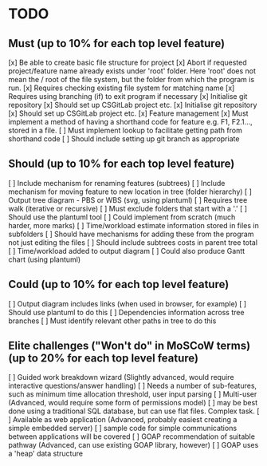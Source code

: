# TODO

## Must (up to 10% for each top level feature)

[x] Be able to create basic file structure for project
[x] Abort if requested project/feature name already exists under 'root' folder.  Here 'root' does not mean the / root of the file system, but the folder from which the program  is run.
    [x] Requires checking existing file system for matching name
    [x] Requires using branching (if) to exit program if necessary
[x] Initialise git repository
    [x] Should set up CSGitLab project etc.
[x] Initialise git repository
    [x] Should set up CSGitLab project etc.
[x] Feature management
    [x] Must implement a method of having a shorthand code for feature e.g. F1, F2.1..., stored in a file.
    [ ] Must implement lookup to facilitate getting path from shorthand code
    [ ] Should include setting up git branch as appropriate

## Should (up to 10% for each top level feature)

[ ] Include mechanism for renaming features (subtrees)
[ ] Include mechanism for moving feature to new location in tree (folder hierarchy)
[ ] Output tree diagram - PBS or WBS (svg, using plantuml)
    [ ] Requires tree walk (iterative or recursive)
    [ ] Must exclude folders that start with a '.'
    [ ] Should use the plantuml tool
    [ ] Could implement from scratch (much harder, more marks)
[ ] Time/workload estimate information stored in files in subfolders
    [ ] Should have mechanisms for adding these from the program not just editing the files
    [ ] Should include subtrees costs in parent tree total
[ ] Time/workload added to output diagram
    [ ] Could also produce Gantt chart (using plantuml)


## Could (up to 10% for each top level feature)

[ ] Output diagram includes links (when used in browser, for example)
    [ ] Should use plantuml to do this
[ ] Dependencies information across tree branches
    [ ] Must identify relevant other paths in tree to do this

## Elite challenges ("Won't do" in MoSCoW terms) (up to 20% for each top level feature)

[ ] Guided work breakdown wizard (Slightly advanced, would require interactive questions/answer handling)
    [ ] Needs a number of sub-features, such as minimum time allocation threshold, user input parsing
[ ] Multi-user (Advanced, would require some form of permissions model)
    [ ] may be best done using a traditional SQL database, but can use flat files.  Complex task.
[ ] Available as web application (Advanced, probably easiest creating a simple embedded server)
    [ ] sample code for simple communications between applications will be covered
[ ] GOAP recommendation of suitable pathway (Advanced, can use existing GOAP library, however)
    [ ] GOAP uses a 'heap' data structure